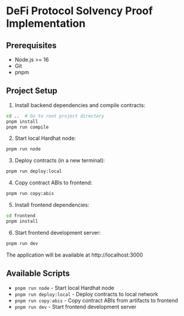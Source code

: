 # DeFi Protocol Solvency Proof Implementation

## Prerequisites

- Node.js >= 16
- Git
- pnpm

## Project Setup

1. Install backend dependencies and compile contracts:
```bash
cd ..  # Go to root project directory
pnpm install
pnpm run compile
```

2. Start local Hardhat node:
```bash
pnpm run node
```

3. Deploy contracts (in a new terminal):
```bash
pnpm run deploy:local
```

4. Copy contract ABIs to frontend:
```bash
pnpm run copy:abis
```

5. Install frontend dependencies:
```bash
cd frontend
pnpm install
```

6. Start frontend development server:
```bash
pnpm run dev
```

The application will be available at http://localhost:3000

## Available Scripts

- `pnpm run node` - Start local Hardhat node
- `pnpm run deploy:local` - Deploy contracts to local network
- `pnpm run copy:abis` - Copy contract ABIs from artifacts to frontend
- `pnpm run dev` - Start frontend development server
